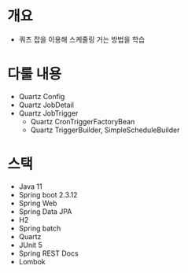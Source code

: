 # 개요

- 쿼츠 잡을 이용해 스케줄링 거는 방법을 학습

# 다룰 내용

- Quartz Config
- Quartz JobDetail
- Quartz JobTrigger
  - Quartz CronTriggerFactoryBean
  - Quartz TriggerBuilder, SimpleScheduleBuilder

# 스택

- Java 11
- Spring boot 2.3.12
- Spring Web
- Spring Data JPA
- H2
- Spring batch
- Quartz
- JUnit 5
- Spring REST Docs
- Lombok
